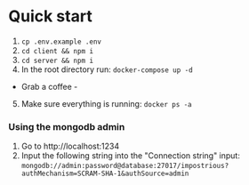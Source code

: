 # Quick start

1. `cp .env.example .env`
2. `cd client && npm i`
3. `cd server && npm i`
4. In the root directory run: `docker-compose up -d`
- Grab a coffee -
5. Make sure everything is running: `docker ps -a`

### Using the mongodb admin
1. Go to http://localhost:1234
2. Input the following string into the "Connection string" input:
`mongodb://admin:password@database:27017/impostrious?authMechanism=SCRAM-SHA-1&authSource=admin`